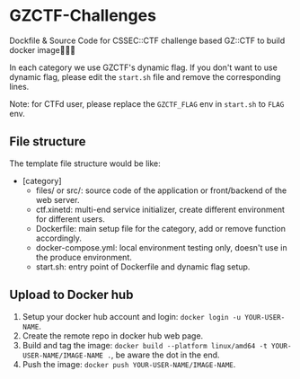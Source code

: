 # GZCTF-Challenges
Dockfile &amp; Source Code for CSSEC::CTF challenge based GZ::CTF to build docker image🎉️🎉️🎉️




In each category we use GZCTF's dynamic flag. If you don't want to use dynamic flag, please edit the `start.sh` file and remove the corresponding lines.

Note: for CTFd user, please replace the `GZCTF_FLAG` env in `start.sh` to `FLAG` env.

## File structure

The template file structure would be like:

* [category]
  * files/ or src/: source code of the application or front/backend of the web server.
  * ctf.xinetd: multi-end service initializer, create different environment for different users.
  * Dockerfile: main setup file for the category, add or remove function accordingly.
  * docker-compose.yml: local environment testing only, doesn't use in the produce environment.
  * start.sh: entry point of Dockerfile and dynamic flag setup.

## Upload to Docker hub

1. Setup your docker hub account and login: `docker login -u YOUR-USER-NAME`.
2. Create the remote repo in docker hub web page.
3. Build and tag the image: `docker build --platform linux/amd64 -t YOUR-USER-NAME/IMAGE-NAME .`, be aware the dot in the end.
4. Push the image: `docker push YOUR-USER-NAME/IMAGE-NAME`.